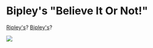 # Bipley's "Believe It Or Not!"


<a href="https://ripleys.com/" target="_blank">Ripley's</a>? <a href="https://pagodingo.github.io/Bipleys-Believe-It-Or-Not/" target="_blank">Bipley's</a>?

<img src="https://user-images.githubusercontent.com/47116316/185295387-d41263d6-2df1-4f16-9527-1f6613a1dea3.png" />
